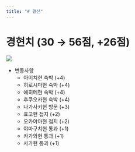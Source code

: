 ```yaml
---
title: "# 결산"
---
```


# 경현치 (30 → 56점, +26점)

![](https://kkni.snack.studio/image/00000000003444000000114114423000241014041300000.svg)

* 변동사항
  * 아이치현 숙박 (+4)
  * 히로시마현 숙박 (+4)
  * 에히메현 숙박 (+4)
  * 후쿠오카현 숙박 (+4)
  * 나가사키현 방문 (+3)
  * 효고현 접지 (+2)
  * 오카야마현 접지 (+2)
  * 야마구치현 통과 (+1)
  * 카가와현 통과 (+1)
  * 사가현 통과 (+1)